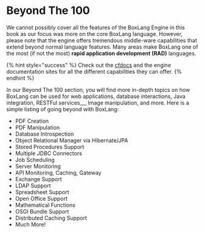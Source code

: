 # Beyond The 100

We cannot possibly cover all the features of the BoxLang Engine in this book as our focus was more on the core BoxLang language. However, please note that the engine offers tremendous middle-ware capabilities that extend beyond normal language features. Many areas make BoxLang one of the most (if not the most) **rapid application development (RAD)** languages.

{% hint style="success" %}
Check out the [cfdocs](https://cfdocs.org/) and the engine documentation sites for all the different capabilities they can offer.
{% endhint %}

In our Beyond The 100 section, you will find more in-depth topics on how BoxLang can be used for web applications, database interactions, Java integration, RESTFul services\_,\_ Image manipulation, and more. Here is a simple listing of going beyond with BoxLang:

* PDF Creation
* PDF Manipulation
* Database Introspection
* Object Relational Manager via Hibernate/JPA
* Stored Procedures Support
* Multiple JDBC Connectors
* Job Scheduling
* Server Monitoring
* API Monitoring, Caching, Gateway
* Exchange Support
* LDAP Support
* Spreadsheet Support
* Open Office Support
* Mathematical Functions
* OSGI Bundle Support
* Distributed Caching Support
* Much More!

